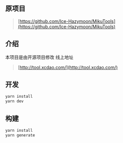 
## 原项目

> [https://github.com/Ice-Hazymoon/MikuTools](https://github.com/Ice-Hazymoon/MikuTools)

## 介绍

本项目是由开源项目修改
线上地址
> [http://tool.xcdao.com/](http://tool.xcdao.com/)


## 开发

```bash
yarn install
yarn dev
```

## 构建

```bash
yarn install
yarn generate
```


